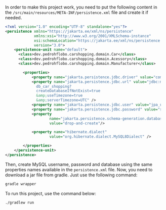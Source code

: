 In order to make this project work, you need to put the following content in the `/src/main/resources/META-INF/persistence.xml` file and create it if needed. 

``` xml
<?xml version="1.0" encoding="UTF-8" standalone="yes"?>
<persistence xmlns="https://jakarta.ee/xml/ns/persistence"
             xmlns:xsi="http://www.w3.org/2001/XMLSchema-instance"
             xsi:schemaLocation="https://jakarta.ee/xml/ns/persistence https://jakarta.ee/xml/ns/persistence/persistence_3_0.xsd"
             version="3.0">
    <persistence-unit name="default"> 
      <class>dev.pedrohflobo.carshopping.domain.Car</class>
      <class>dev.pedrohflobo.carshopping.domain.Acessory</class>
      <class>dev.pedrohflobo.carshopping.domain.Manufacturer</class>

        <properties>
            <property name="jakarta.persistence.jdbc.driver" value="com.mysql.cj.jdbc.Driver"/>
            <property name="jakarta.persistence.jdbc.url" value="jdbc:mysql://localhost:3306/
              db_car_shopping?
              createDatabaseIfNotExist=true
              &amp;useTimezone=true
              &amp;serverTimezone=UTC" />
            <property name="jakarta.persistence.jdbc.user" value="jpa_user"/>
            <property name="jakarta.persistence.jdbc.password" value="secret"/>
            <property
                    name="jakarta.persistence.schema-generation.database.action"
                    value="drop-and-create"/>

            <property name="hibernate.dialect"
                    value="org.hibernate.dialect.MySQL8Dialect" />

        </properties>
    </persistence-unit>
</persistence>
```
Then, create MySQL username, password and database using the same properties names available in the `persistence.xml` file.
Now, you need to download a jar file from gradle. Just use the following command:

```bash
gradle wrapper
```

To run this project, use the command below:

```bash
./gradlew run
```
